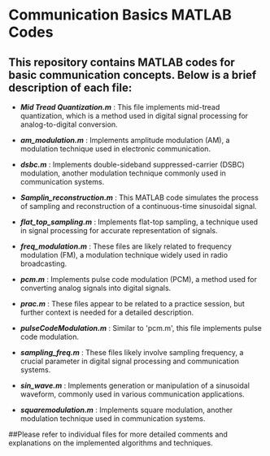 # Communication Basics MATLAB Codes

## This repository contains MATLAB codes for basic communication concepts. Below is a brief description of each file:

- ***Mid Tread Quantization.m*** : This file implements mid-tread quantization, which is a method used in digital signal processing for analog-to-digital conversion.
-  ***am_modulation.m*** : Implements amplitude modulation (AM), a modulation technique used in electronic communication.
- ***dsbc.m*** : Implements double-sideband suppressed-carrier (DSBC) modulation, another modulation technique commonly used in communication systems.

- ***Samplin_reconstruction.m*** : This MATLAB code simulates the process of sampling and reconstruction of a continuous-time sinusoidal signal.

-  ***flat_top_sampling.m*** : Implements flat-top sampling, a technique used in signal processing for accurate representation of signals.

-  ***freq_modulation.m*** : These files are likely related to frequency modulation (FM), a modulation technique widely used in radio broadcasting.


- ***pcm.m*** : Implements pulse code modulation (PCM), a method used for converting analog signals into digital signals.


- ***prac.m***  : These files appear to be related to a practice session, but further context is needed for a detailed description.

 - ***pulseCodeModulation.m*** : Similar to 'pcm.m', this file implements pulse code modulation.


- ***sampling_freq.m*** : These files likely involve sampling frequency, a crucial parameter in digital signal processing and communication systems.


- ***sin_wave.m*** : Implements generation or manipulation of a sinusoidal waveform, commonly used in various communication applications.

- ***squaremodulation.m*** : Implements square modulation, another modulation technique used in communication systems.

##Please refer to individual files for more detailed comments and explanations on the implemented algorithms and techniques.
